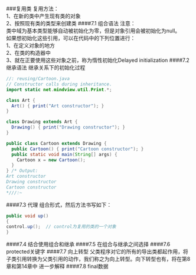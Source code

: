 ###复用类
复用方法：  
1、在新的类中产生现有类的对象  
2、按照现有类的类型来创建类 
####7.1 组合语法
注意：  
类中域为基本类型能够自动被初始化为零，但是对象引用会被初始化为null。  
如果想初始化这些引用，可以在代码中的下列位置进行：  
1、在定义对象的地方  
2、在类的构造器中  
3、就在正要使用这些对象之前，称为惰性初始化Delayed initialization
####7.2 继承语法
继承关系下的初始化过程
```java
//: reusing/Cartoon.java
// Constructor calls during inheritance.
import static net.mindview.util.Print.*;

class Art {
  Art() { print("Art constructor"); }
}

class Drawing extends Art {
  Drawing() { print("Drawing constructor"); }
}

public class Cartoon extends Drawing {
  public Cartoon() { print("Cartoon constructor"); }
  public static void main(String[] args) {
    Cartoon x = new Cartoon();
  }
} /* Output:
Art constructor
Drawing constructor
Cartoon constructor
*///:~
```
####7.3 代理
组合形式，然后方法书写如下：  
```java
public void up()
{
control.up();  // control为复用的类的一个对象
}
```
####7.4 结合使用组合和继承
####7.5 在组合与继承之间选择
####7.6 protected关键字
####7.7 向上转型
父类程序对它的所有的导出类都起作用，将子类引用转换为父类引用的动作，我们称之为向上转型。向下转型也有，将在第8章和第14章中
进一步解释
####7.8 final数据


 
